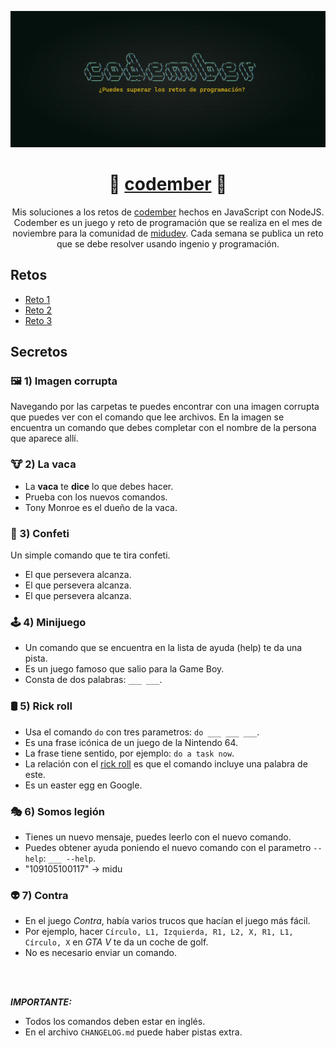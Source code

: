 <div align="center">

![Codember](./assets/codember.webp)

# 📗 [codember](https://codember.dev) 📗

Mis soluciones a los retos de [codember](https://codember.dev) hechos en JavaScript con NodeJS. Codember es un juego y reto de programación que se realiza en el mes de noviembre para la comunidad de [midudev](https://midu.dev). Cada semana se publica un reto que se debe resolver usando ingenio y programación.

</div>

## Retos

- [Reto 1](https://github.com/cosmoart/codember/blob/main/retos/challenge01.md)
- [Reto 2](https://github.com/cosmoart/codember/blob/main/retos/challenge02.md)
- [Reto 3](https://github.com/cosmoart/codember/blob/main/retos/challenge03.md)

## Secretos

### 🖼️ 1) Imagen corrupta

Navegando por las carpetas te puedes encontrar con una imagen corrupta que puedes ver con el comando que lee archivos. En la imagen se encuentra un comando que debes completar con el nombre de la persona que aparece allí.

<!-- $ say elon musk -->

### 🐮 2) La vaca

- La **vaca** te **dice** lo que debes hacer.
- Prueba con los nuevos comandos.
- Tony Monroe es el dueño de la vaca.

<!-- $ ping midu.dev -->

### 🎊 3) Confeti

Un simple comando que te tira confeti.

- El que persevera alcanza.
- El que persevera alcanza.
- El que persevera alcanza.

<!-- $ confetti  --- Enviar el comando varias veces -->

### 🕹️ 4) Minijuego

- Un comando que se encuentra en la lista de ayuda (help) te da una pista.
- Es un juego famoso que salio para la Game Boy.
- Consta de dos palabras: `___ ___`.

<!-- $ play tetris --- Con llenar una linea horizontal basta -->

### 🛢️ 5) Rick roll

- Usa el comando `do` con tres parametros: `do ___ ___ ___`.
- Es una frase icónica de un juego de la Nintendo 64.
- La frase tiene sentido, por ejemplo: `do a task now`.
- La relación con el [rick roll](https://www.youtube.com/watch?v=dQw4w9WgXcQ) es que el comando incluye una palabra de este.
- Es un easter egg en Google.

<!-- $ do a barrel roll -->

### 🎭 6) Somos legión

- Tienes un nuevo mensaje, puedes leerlo con el nuevo comando.
- Puedes obtener ayuda poniendo el nuevo comando con el parametro `--help`: `___ --help`.
- "109105100117" -> midu

### 👽 7) Contra

- En el juego _Contra_, había varios trucos que hacían el juego más fácil.
- Por ejemplo, hacer `Círculo, L1, Izquierda, R1, L2, X, R1, L1, Círculo, X` en _GTA V_ te da un coche de golf.
- No es necesario enviar un comando.

<br/>
<br/>

**_IMPORTANTE:_**

- Todos los comandos deben estar en inglés.
- En el archivo `CHANGELOG.md` puede haber pistas extra.